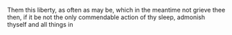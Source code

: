 Them this liberty, as often as may be, which in the meantime not grieve thee then, if it be not the only commendable action of thy sleep, admonish thyself and all things in
